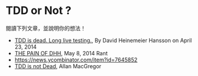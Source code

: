 # TDD or Not ?

閱讀下列文章，並說明你的想法！

* [TDD is dead. Long live testing.](http://david.heinemeierhansson.com/2014/tdd-is-dead-long-live-testing.html), By David Heinemeier Hansson on April 23, 2014
* [THE PAIN OF DHH](http://my-codeworks.com/blog/the-pain-of-dhh), May 8, 2014 Rant
* https://news.ycombinator.com/item?id=7645852
* [TDD is not Dead](https://medium.com/@allanmacgregor/tdd-is-not-dead-180da4e347fe), Allan MacGregor

